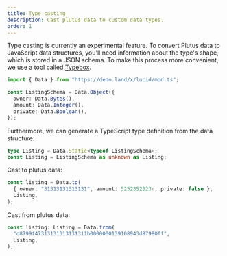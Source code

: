 ```yaml
---
title: Type casting
description: Cast plutus data to custom data types.
order: 1
---
```


Type casting is currently an experimental feature. To convert Plutus data to
JavaScript data structures, you'll need information about the type's shape,
which is stored in a JSON schema. To make this process more convenient, we use a
tool called [Typebox](https://github.com/sinclairzx81/typebox).

```ts
import { Data } from "https://deno.land/x/lucid/mod.ts";

const ListingSchema = Data.Object({
  owner: Data.Bytes(),
  amount: Data.Integer(),
  private: Data.Boolean(),
});
```

Furthermore, we can generate a TypeScript type definition from the data
structure:

```ts
type Listing = Data.Static<typeof ListingSchema>;
const Listing = ListingSchema as unknown as Listing;
```

Cast to plutus data:

```ts
const listing = Data.to(
  { owner: "31313131313131", amount: 5252352323n, private: false },
  Listing,
);
```

Cast from plutus data:

```ts
const listing: Listing = Data.from(
  "d8799f47313131313131311b0000000139108943d87980ff",
  Listing,
);
```
